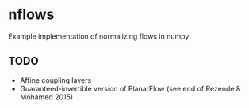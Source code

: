 # nflows
Example implementation of normalizing flows in numpy

## TODO
 - Affine coupling layers
 - Guaranteed-invertible version of PlanarFlow (see end of Rezende & Mohamed 2015)
